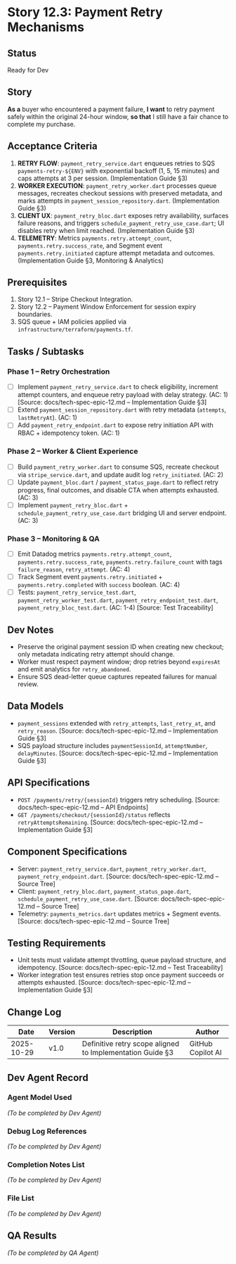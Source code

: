 # Story 12.3: Payment Retry Mechanisms

## Status
Ready for Dev

## Story
**As a** buyer who encountered a payment failure,
**I want** to retry payment safely within the original 24-hour window,
**so that** I still have a fair chance to complete my purchase.

## Acceptance Criteria
1. **RETRY FLOW**: `payment_retry_service.dart` enqueues retries to SQS `payments-retry-${ENV}` with exponential backoff (1, 5, 15 minutes) and caps attempts at 3 per session. (Implementation Guide §3)
2. **WORKER EXECUTION**: `payment_retry_worker.dart` processes queue messages, recreates checkout sessions with preserved metadata, and marks attempts in `payment_session_repository.dart`. (Implementation Guide §3)
3. **CLIENT UX**: `payment_retry_bloc.dart` exposes retry availability, surfaces failure reasons, and triggers `schedule_payment_retry_use_case.dart`; UI disables retry when limit reached. (Implementation Guide §3)
4. **TELEMETRY**: Metrics `payments.retry.attempt_count`, `payments.retry.success_rate`, and Segment event `payments.retry.initiated` capture attempt metadata and outcomes. (Implementation Guide §3, Monitoring & Analytics)

## Prerequisites
1. Story 12.1 – Stripe Checkout Integration.
2. Story 12.2 – Payment Window Enforcement for session expiry boundaries.
3. SQS queue + IAM policies applied via `infrastructure/terraform/payments.tf`.

## Tasks / Subtasks

### Phase 1 – Retry Orchestration
- [ ] Implement `payment_retry_service.dart` to check eligibility, increment attempt counters, and enqueue retry payload with delay strategy. (AC: 1) [Source: docs/tech-spec-epic-12.md – Implementation Guide §3]
- [ ] Extend `payment_session_repository.dart` with retry metadata (`attempts`, `lastRetryAt`). (AC: 1)
- [ ] Add `payment_retry_endpoint.dart` to expose retry initiation API with RBAC + idempotency token. (AC: 1)

### Phase 2 – Worker & Client Experience
- [ ] Build `payment_retry_worker.dart` to consume SQS, recreate checkout via `stripe_service.dart`, and update audit log `retry_initiated`. (AC: 2)
- [ ] Update `payment_bloc.dart` / `payment_status_page.dart` to reflect retry progress, final outcomes, and disable CTA when attempts exhausted. (AC: 3)
- [ ] Implement `payment_retry_bloc.dart` + `schedule_payment_retry_use_case.dart` bridging UI and server endpoint. (AC: 3)

### Phase 3 – Monitoring & QA
- [ ] Emit Datadog metrics `payments.retry.attempt_count`, `payments.retry.success_rate`, `payments.retry.failure_count` with tags `failure_reason`, `retry_attempt`. (AC: 4)
- [ ] Track Segment event `payments.retry.initiated` + `payments.retry.completed` with `success` boolean. (AC: 4)
- [ ] Tests: `payment_retry_service_test.dart`, `payment_retry_worker_test.dart`, `payment_retry_endpoint_test.dart`, `payment_retry_bloc_test.dart`. (AC: 1-4) [Source: Test Traceability]

## Dev Notes
- Preserve the original payment session ID when creating new checkout; only metadata indicating retry attempt should change.
- Worker must respect payment window; drop retries beyond `expiresAt` and emit analytics for `retry_abandoned`.
- Ensure SQS dead-letter queue captures repeated failures for manual review.

## Data Models
- `payment_sessions` extended with `retry_attempts`, `last_retry_at`, and `retry_reason`. [Source: docs/tech-spec-epic-12.md – Implementation Guide §3]
- SQS payload structure includes `paymentSessionId`, `attemptNumber`, `delayMinutes`. [Source: docs/tech-spec-epic-12.md – Implementation Guide §3]

## API Specifications
- `POST /payments/retry/{sessionId}` triggers retry scheduling. [Source: docs/tech-spec-epic-12.md – API Endpoints]
- `GET /payments/checkout/{sessionId}/status` reflects `retryAttemptsRemaining`. [Source: docs/tech-spec-epic-12.md – Implementation Guide §3]

## Component Specifications
- Server: `payment_retry_service.dart`, `payment_retry_worker.dart`, `payment_retry_endpoint.dart`. [Source: docs/tech-spec-epic-12.md – Source Tree]
- Client: `payment_retry_bloc.dart`, `payment_status_page.dart`, `schedule_payment_retry_use_case.dart`. [Source: docs/tech-spec-epic-12.md – Source Tree]
- Telemetry: `payments_metrics.dart` updates metrics + Segment events. [Source: docs/tech-spec-epic-12.md – Source Tree]

## Testing Requirements
- Unit tests must validate attempt throttling, queue payload structure, and idempotency. [Source: docs/tech-spec-epic-12.md – Test Traceability]
- Worker integration test ensures retries stop once payment succeeds or attempts exhausted. [Source: docs/tech-spec-epic-12.md – Implementation Guide §3]

## Change Log
| Date       | Version | Description | Author |
| ---------- | ------- | ----------- | ------ |
| 2025-10-29 | v1.0    | Definitive retry scope aligned to Implementation Guide §3 | GitHub Copilot AI |

## Dev Agent Record
### Agent Model Used
_(To be completed by Dev Agent)_

### Debug Log References
_(To be completed by Dev Agent)_

### Completion Notes List
_(To be completed by Dev Agent)_

### File List
_(To be completed by Dev Agent)_

## QA Results
_(To be completed by QA Agent)_
